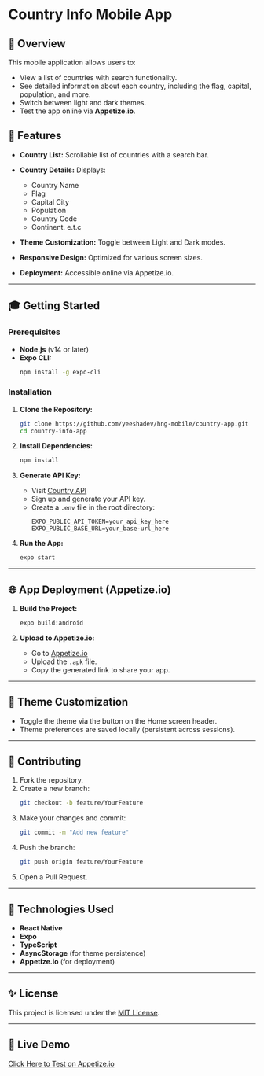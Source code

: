 # Country Info Mobile App

## 🌟 **Overview**

This mobile application allows users to:
- View a list of countries with search functionality.
- See detailed information about each country, including the flag, capital, population, and more.
- Switch between light and dark themes.
- Test the app online via **Appetize.io**.

## 🚀 **Features**

- **Country List:** Scrollable list of countries with a search bar.
- **Country Details:** Displays:
  - Country Name
  - Flag
  - Capital City
  - Population
  - Country Code
  - Continent. e.t.c
 
- **Theme Customization:** Toggle between Light and Dark modes.
- **Responsive Design:** Optimized for various screen sizes.
- **Deployment:** Accessible online via Appetize.io.

---

## 🎓 **Getting Started**

### Prerequisites
- **Node.js** (v14 or later)
- **Expo CLI:**
  ```bash
  npm install -g expo-cli
  ```

### Installation
1. **Clone the Repository:**
   ```bash
   git clone https://github.com/yeeshadev/hng-mobile/country-app.git
   cd country-info-app
   ```

2. **Install Dependencies:**
   ```bash
   npm install
   ```

3. **Generate API Key:**
   - Visit [Country API](https://restfulcountries.com/request-access-token)
   - Sign up and generate your API key.
   - Create a `.env` file in the root directory:
     ```env
     EXPO_PUBLIC_API_TOKEN=your_api_key_here
     EXPO_PUBLIC_BASE_URL=your_base-url_here
     ```

4. **Run the App:**
   ```bash
   expo start
   ```

---

## 🌐 **App Deployment** (Appetize.io)

1. **Build the Project:**
   ```bash
   expo build:android
   ```

2. **Upload to Appetize.io:**
   - Go to [Appetize.io](https://appetize.io/)
   - Upload the `.apk` file.
   - Copy the generated link to share your app.

---

## 🔄 **Theme Customization**

- Toggle the theme via the button on the Home screen header.
- Theme preferences are saved locally (persistent across sessions).

---

## 💪 **Contributing**

1. Fork the repository.
2. Create a new branch:
   ```bash
   git checkout -b feature/YourFeature
   ```
3. Make your changes and commit:
   ```bash
   git commit -m "Add new feature"
   ```
4. Push the branch:
   ```bash
   git push origin feature/YourFeature
   ```
5. Open a Pull Request.

---

## 🌟 **Technologies Used**

- **React Native**
- **Expo**
- **TypeScript**
- **AsyncStorage** (for theme persistence)
- **Appetize.io** (for deployment)

---

## ✨ **License**

This project is licensed under the [MIT License](LICENSE).

---

## 🚀 **Live Demo**

[Click Here to Test on Appetize.io](https://appetize.io/app/b_fimxfhnohgdo3jvdnvxr3cwqsq)

